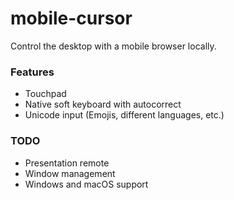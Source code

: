 # mobile-cursor 

Control the desktop with a mobile browser locally.

### Features
- Touchpad
- Native soft keyboard with autocorrect
- Unicode input (Emojis, different languages, etc.)

### TODO
- Presentation remote
- Window management
- Windows and macOS support
